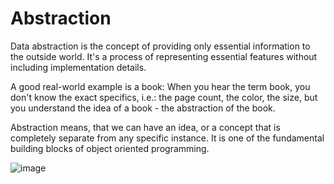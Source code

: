 # Abstraction

Data abstraction is the concept of providing only essential information to the outside world. It's a process of representing essential features without including implementation details.

A good real-world example is a book: When you hear the term book, you don't know the exact specifics, i.e.: the page count, the color, the size, but you understand the idea of a book - the abstraction of the book.

Abstraction means, that we can have an idea, or a concept that is completely separate from any specific instance.
It is one of the fundamental building blocks of object oriented programming.

![image](https://user-images.githubusercontent.com/53911515/223426844-2df8ab7a-d211-413c-a9ca-d6c77c4668e8.png)
